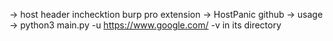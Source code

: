 -> host header inchecktion burp pro extension
-> HostPanic github -> usage -> python3 main.py -u https://www.google.com/ -v in its directory